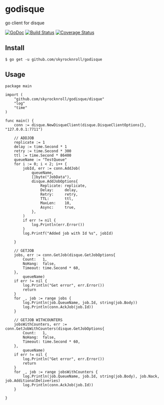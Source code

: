 # godisque 
go client for disque 

[![GoDoc](https://godoc.org/github.com/skyrocknroll/godisque/disque?status.svg)](https://godoc.org/github.com/skyrocknroll/godisque/disque) [![Build Status](https://travis-ci.org/skyrocknroll/godisque.svg?branch=master)](https://travis-ci.org/skyrocknroll/godisque)  [![Coverage Status](https://coveralls.io/repos/github/skyrocknroll/godisque/badge.svg?branch=master)](https://coveralls.io/github/skyrocknroll/godisque?branch=master)
## Install

```
$ go get -u github.com/skyrocknroll/godisque
```

## Usage

```
package main

import (
	"github.com/skyrocknroll/godisque/disque"
	"log"
	"time"
)

func main() {
	conn := disque.NewDisqueClient(disque.DisqueClientOptions{}, "127.0.0.1:7711")

	// ADDJOB
	replicate := 1
	delay := time.Second * 1
	retry := time.Second * 300
	ttl := time.Second * 86400
	queueName := "TestQueue"
	for i := 0; i < 2; i++ {
		jobId, err := conn.AddJob(
			queueName,
			[]byte("JobData"),
			disque.AddJobOptions{
				Replicate: replicate,
				Delay:     delay,
				Retry:     retry,
				TTL:       ttl,
				MaxLen:    10,
				Async:     true,
			},
		)
		if err != nil {
			log.Println(err.Error())
		}
		log.Printf("Added job with Id %s", jobId)

	}

	// GETJOB
	jobs, err := conn.GetJob(disque.GetJobOptions{
		Count:   1,
		NoHang:  false,
		Timeout: time.Second * 60,
	},
		queueName)
	if err != nil {
		log.Println("Get error", err.Error())
		return
	}
	for _, job := range jobs {
		log.Println(job.QueueName, job.Id, string(job.Body))
		log.Println(conn.AckJob(job.Id))
	}

	// GETJOB WITHCOUNTERS
	jobsWithCounters, err := conn.GetJobWithCounters(disque.GetJobOptions{
		Count:   1,
		NoHang:  false,
		Timeout: time.Second * 60,
	},
		queueName)
	if err != nil {
		log.Println("Get error", err.Error())
		return
	}
	for _, job := range jobsWithCounters {
		log.Println(job.QueueName, job.Id, string(job.Body), job.Nack, job.AdditionalDeliveries)
		log.Println(conn.AckJob(job.Id))
	}

}


```
